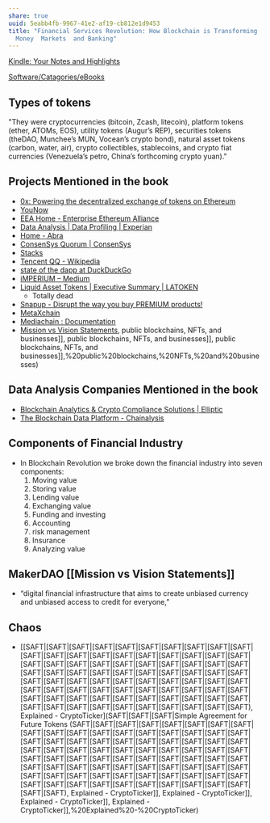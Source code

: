 ```yaml
---
share: true
uuid: 5eabb4fb-9967-41e2-af19-cb812e1d9453
title: "Financial Services Revolution: How Blockchain is Transforming
  Money  Markets  and Banking"
---
```

[Kindle: Your Notes and Highlights](https://read.amazon.com/notebook)

[Software/Catagories/eBooks](/undefined)


## Types of tokens

"They were cryptocurrencies (bitcoin, Zcash, litecoin), platform tokens (ether, ATOMs, EOS), utility tokens (Augur’s REP), securities tokens (theDAO, Munchee’s MUN, Vocean’s crypto bond), natural asset tokens (carbon, water, air), crypto collectibles, stablecoins, and crypto fiat currencies (Venezuela’s petro, China’s forthcoming crypto yuan)."


## Projects Mentioned in the book

* [0x: Powering the decentralized exchange of tokens on Ethereum](https://0x.org/)
* [YouNow](https://www.younow.com/login)
* [EEA Home - Enterprise Ethereum Alliance](https://entethalliance.org/)
* [Data Analysis | Data Profiling | Experian](https://www.experian.com/data-quality/experian-pandora)
* [Home - Abra](https://www.abra.com/)
* [ConsenSys Quorum | ConsenSys](https://consensys.net/quorum/)
* [Stacks](https://www.stacks.co/)
* [Tencent QQ - Wikipedia](https://en.wikipedia.org/wiki/Tencent_QQ)
* [state of the dapp at DuckDuckGo](https://duckduckgo.com/?t=ffab&q=state+of+the+dapp&ia=web)
* [iMPERIUM – Medium](https://medium.com/@iMPERIUMcoin)
* [Liquid Asset Tokens | Executive Summary | LATOKEN](https://blog.latoken.com/lato-unlocking-a-trillion-dollar-market-5bd31c302923)
  * Totally dead
* [Snapup - Disrupt the way you buy PREMIUM products!](https://snapup.biz/)
* [MetaXchain](https://github.com/metaxchain)
* [Mediachain : Documentation](http://docs.mediachain.io/)
* [Mission vs Vision Statements](/7c585bdb-a859-45c2-809f-8b19eb719521), public blockchains, NFTs, and businesses]], public blockchains, NFTs, and businesses]], public blockchains, NFTs, and businesses]],%20public%20blockchains,%20NFTs,%20and%20businesses)

## Data Analysis Companies Mentioned in the book

* [Blockchain Analytics & Crypto Compliance Solutions | Elliptic](https://www.elliptic.co/)
* [The Blockchain Data Platform - Chainalysis](https://www.chainalysis.com/)
## Components of Financial Industry

* In Blockchain Revolution we broke down the financial industry into seven components: 
  1. Moving value
  2. Storing value
  3. Lending value
  4. Exchanging value
  5. Funding and investing
  6. Accounting
  7. risk management
  8. Insurance
  9. Analyzing value

## MakerDAO [[Mission vs Vision Statements]]

*  “digital financial infrastructure that aims to create unbiased currency and unbiased access to credit for everyone,”

## Chaos

* [[SAFT|[SAFT|[SAFT|[SAFT|[SAFT|[SAFT|[SAFT|[SAFT|[SAFT|[SAFT|[SAFT|[SAFT|[SAFT|[SAFT|[SAFT|[SAFT|[SAFT|[SAFT|[SAFT|[SAFT|[SAFT|[SAFT|[SAFT|[SAFT|[SAFT|[SAFT|[SAFT|[SAFT|[SAFT|[SAFT|[SAFT|[SAFT|[SAFT|[SAFT|[SAFT|[SAFT|[SAFT|[SAFT|[SAFT|[SAFT|[SAFT|[SAFT|[SAFT|[SAFT|[SAFT|[SAFT|[SAFT|[SAFT|[SAFT|[SAFT|[SAFT|[SAFT|[SAFT|[SAFT|[SAFT|[SAFT|[SAFT|[SAFT|[SAFT|[SAFT|[SAFT|[SAFT|[SAFT|[SAFT|[SAFT|[SAFT|[SAFT|[SAFT|[SAFT|[SAFT|[SAFT|[SAFT|[SAFT|[SAFT|[SAFT|[SAFT|[SAFT|[SAFT|[SAFT|[SAFT), Explained - CryptoTicker](SAFT|[SAFT|[SAFT|Simple Agreement for Future Tokens (SAFT|[SAFT|[SAFT|[SAFT|[SAFT|[SAFT|[SAFT|[SAFT|[SAFT|[SAFT|[SAFT|[SAFT|[SAFT|[SAFT|[SAFT|[SAFT|[SAFT|[SAFT|[SAFT|[SAFT|[SAFT|[SAFT|[SAFT|[SAFT|[SAFT|[SAFT|[SAFT|[SAFT|[SAFT|[SAFT|[SAFT|[SAFT|[SAFT|[SAFT|[SAFT|[SAFT|[SAFT|[SAFT|[SAFT|[SAFT|[SAFT|[SAFT|[SAFT|[SAFT|[SAFT|[SAFT|[SAFT|[SAFT|[SAFT|[SAFT|[SAFT|[SAFT|[SAFT|[SAFT|[SAFT|[SAFT|[SAFT|[SAFT|[SAFT|[SAFT|[SAFT|[SAFT|[SAFT|[SAFT|[SAFT|[SAFT|[SAFT|[SAFT|[SAFT|[SAFT|[SAFT|[SAFT|[SAFT|[SAFT|[SAFT|[SAFT|[SAFT|[SAFT|[SAFT|[SAFT), Explained - CryptoTicker]], Explained - CryptoTicker]], Explained - CryptoTicker]], Explained - CryptoTicker]],%20Explained%20-%20CryptoTicker)
